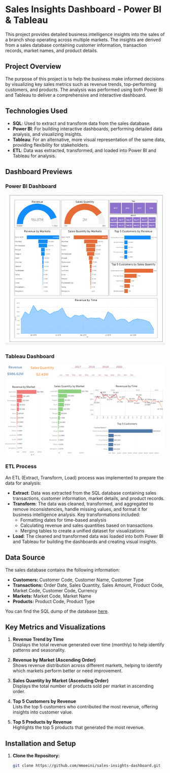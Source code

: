 # Sales Insights Dashboard - Power BI & Tableau

This project provides detailed business intelligence insights into the sales of a branch shop operating across multiple markets. The insights are derived from a sales database containing customer information, transaction records, market names, and product details.

## Project Overview

The purpose of this project is to help the business make informed decisions by visualizing key sales metrics such as revenue trends, top-performing customers, and products. The analysis was performed using both Power BI and Tableau to deliver a comprehensive and interactive dashboard.

## Technologies Used

- **SQL**: Used to extract and transform data from the sales database.
- **Power BI**: For building interactive dashboards, performing detailed data analysis, and visualizing insights.
- **Tableau**: For an alternative, more visual representation of the same data, providing flexibility for stakeholders.
- **ETL**: Data was extracted, transformed, and loaded into Power BI and Tableau for analysis.


## Dashboard Previews

### Power BI Dashboard
[![Power BI Dashboard Preview](https://github.com/M-Moeini/BI-Dashboard/blob/main/PowerBI/PowerBI.png)](https://github.com/M-Moeini/BI-Dashboard/issues/1)




### Tableau Dashboard
[![Tableau Dashboard Preview](https://github.com/M-Moeini/BI-Dashboard/blob/main/Tableau/Tableau.png)](https://github.com/M-Moeini/BI-Dashboard/issues/1)




### ETL Process

An ETL (Extract, Transform, Load) process was implemented to prepare the data for analysis:
- **Extract**: Data was extracted from the SQL database containing sales transactions, customer information, market details, and product records.
- **Transform**: The data was cleaned, transformed, and aggregated to remove inconsistencies, handle missing values, and format it for business intelligence analysis. Key transformations included:
   - Formatting dates for time-based analysis
   - Calculating revenue and sales quantities based on transactions
   - Merging tables to create a unified dataset for visualizations
- **Load**: The cleaned and transformed data was loaded into both Power BI and Tableau for building the dashboards and creating visual insights.

## Data Source

The sales database contains the following information:
- **Customers:** Customer Code, Customer Name, Customer Type
- **Transactions:** Order Date, Sales Quantity, Sales Amount, Product Code, Market Code, Customer Code, Currency
- **Markets:** Market Code, Market Name
- **Products:** Product Code, Product Type

You can find the SQL dump of the database [here](https://github.com/codebasics/DataAnalysisProjects/blob/master/2_SalesInsightsTableau/db_dump.sql).

## Key Metrics and Visualizations

1. **Revenue Trend by Time**  
   Displays the total revenue generated over time (monthly) to help identify patterns and seasonality.

2. **Revenue by Market (Ascending Order)**  
   Shows revenue distribution across different markets, helping to identify which markets perform better or need improvement.

3. **Sales Quantity by Market (Ascending Order)**  
   Displays the total number of products sold per market in ascending order.

4. **Top 5 Customers by Revenue**  
   Lists the top 5 customers who contributed the most revenue, offering insights into customer value.

5. **Top 5 Products by Revenue**  
   Highlights the top 5 products that generated the most revenue.



## Installation and Setup

1. **Clone the Repository:**
   ```bash
   git clone https://github.com/mmoeini/sales-insights-dashboard.git
